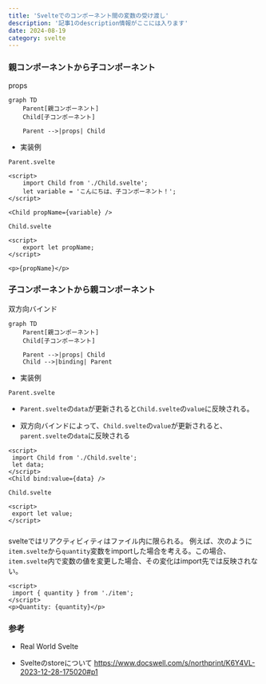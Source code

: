 ```yaml
---
title: 'Svelteでのコンポーネント間の変数の受け渡し'
description: '記事1のdescription情報がここには入ります'
date: 2024-08-19
category: svelte
---
```



### 親コンポーネントから子コンポーネント

props

```mermaid
graph TD
    Parent[親コンポーネント]
    Child[子コンポーネント]
    
    Parent -->|props| Child
```

- 実装例

`Parent.svelte`
```
<script>
    import Child from './Child.svelte';
    let variable = 'こんにちは、子コンポーネント！';
</script>

<Child propName={variable} />
```

`Child.svelte`
```
<script>
    export let propName;
</script>

<p>{propName}</p>
```


### 子コンポーネントから親コンポーネント

双方向バインド


```mermaid
graph TD
    Parent[親コンポーネント]
    Child[子コンポーネント]
    
    Parent -->|props| Child
    Child -->|binding| Parent
```

- 実装例

`Parent.svelte`

- `Parent.svelte`の`data`が更新されると`Child.svelte`の`value`に反映される。

- 双方向バインドによって、`Child.svelte`の`value`が更新されると、`parent.svelte`の`data`に反映される
```
<script>
 import Child from './Child.svelte';
 let data;
</script>
<Child bind:value={data} />
```

`Child.svelte`
```
<script>
 export let value;
</script>
```

### 
svelteではリアクティビィティはファイル内に限られる。
例えば、次のように`item.svelte`から`quantity`変数をimportした場合を考える。この場合、`item.svelte`内で変数の値を変更した場合、その変化はimport先では反映されない。
```
<script>
 import { quantity } from './item';
</script>
<p>Quantity: {quantity}</p>
```
### 参考
- Real World Svelte

- Svelteのstoreについて
https://www.docswell.com/s/northprint/K6Y4VL-2023-12-28-175020#p1


